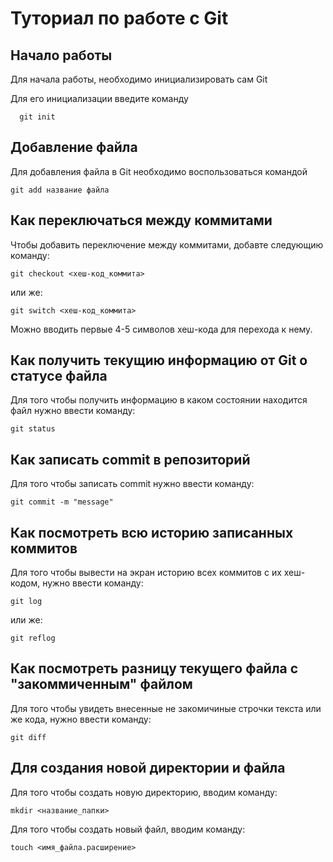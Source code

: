 # Туториал по работе с Git

## Начало работы

Для начала работы, необходимо инициализировать сам Git

Для его инициализации введите команду 

```
  git init
```

## Добавление файла

Для добавления файла в Git необходимо воспользоваться командой 

```
git add название файла
```
## Как переключаться между коммитами

Чтобы добавить переключение между коммитами, добавте следующию команду:

```
git checkout <хеш-код_коммита>
```

или же:

```
git switch <хеш-код_коммита>
```

Можно вводить первые 4-5 символов хеш-кода для перехода к нему.

## Как получить текущию информацию от Git о статусе файла

Для того чтобы получить информацию в каком состоянии находится файл нужно ввести команду:

```
git status
```

## Как записать commit в репозиторий

Для того чтобы записать commit нужно ввести команду:

```
git commit -m "message"
```

## Как посмотреть всю историю записанных коммитов

Для того чтобы вывести на экран историю всех коммитов с их хеш-кодом, нужно ввести команду:

```
git log
```

или же:

```
git reflog
```

## Как посмотреть разницу текущего файла с "закоммиченным" файлом

Для того чтобы увидеть внесенные не закомичиные строчки текста или же кода, нужно ввести команду:

```
git diff
```

## Для создания новой директории и файла

Для того чтобы создать новую директорию, вводим команду:

```
mkdir <название_папки>
```

Для того чтобы создать новый файл, вводим команду:

```
touch <имя_файла.расширение>
```